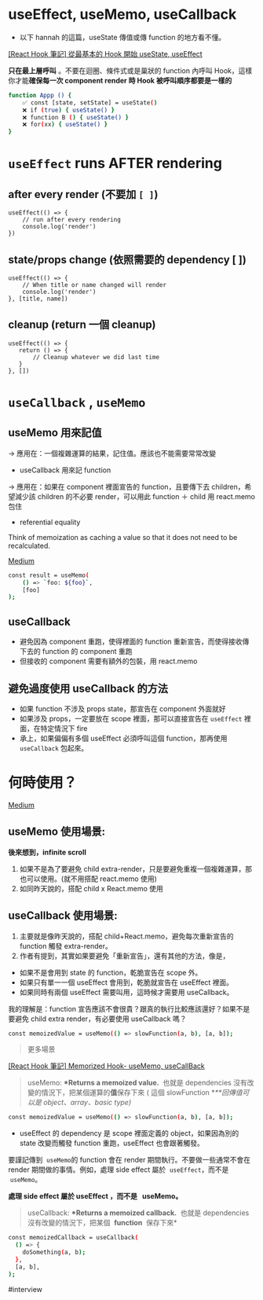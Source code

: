 # useEffect, useMemo, useCallback

- 以下 hannah 的這篇，useState 傳值或傳 function 的地方看不懂。

[[React Hook 筆記] 從最基本的 Hook 開始 useState, useEffect](https://medium.com/hannah-lin/react-hook-%E7%AD%86%E8%A8%98-%E5%BE%9E%E6%9C%80%E5%9F%BA%E6%9C%AC%E7%9A%84-hook-%E9%96%8B%E5%A7%8B-usestate-useeffect-fee6582d8725)

**只在最上層呼叫** 。不要在迴圈、條件式或是巢狀的 function 內呼叫 Hook，這樣你才能**確保每一次 component render 時 Hook 被呼叫順序都要是一樣的**

```bash
function Appp () {
    ✅ const [state, setState] = useState()
    ❌ if (true) { useState() }
    ❌ function B () { useState() }
    ❌ for(xx) { useState() }
}
```

# `useEffect` runs AFTER rendering

## **after every render (不要加 `[ ]`)**

```
useEffect(() => {
    // run after every rendering
    console.log('render')
})
```

## **state/props change (依照需要的 dependency [ ])**

```
useEffect(() => {
    // When title or name changed will render
    console.log('render')
}, [title, name])
```

## **cleanup (return 一個 cleanup)**

```
useEffect(() => {
   return () => {
       // Cleanup whatever we did last time
   }
}, [])
```

# `useCallback` , `useMemo`

## useMemo 用來記值

→ 應用在：一個複雜運算的結果，記住值。應該也不能需要常常改變

- useCallback 用來記 function

→ 應用在：如果在 component 裡面宣告的 function，且要傳下去 children，希望減少該 children 的不必要 render，可以用此 function ＋ child 用 react.memo 包住

- referential equality

Think of memoization as caching a value so that it does not need to be recalculated.

[Medium](https://medium.com/ichef/%E4%BB%80%E9%BA%BC%E6%99%82%E5%80%99%E8%A9%B2%E4%BD%BF%E7%94%A8-usememo-%E8%B7%9F-usecallback-a3c1cd0eb520)

```bash
const result = useMemo(
    () => `foo: ${foo}`,
    [foo]
);
```

## useCallback

- 避免因為 component 重跑，使得裡面的 function 重新宣告，而使得接收傳下去的 function 的 component 重跑
- 但接收的 component 需要有額外的包裝，用 react.memo

## 避免過度使用 useCallback 的方法

- 如果 function 不涉及 props state，那宣告在 component 外面就好
- 如果涉及 props，一定要放在 scope 裡面，那可以直接宣告在 `useEffect` 裡面，在特定情況下 fire
- 承上，如果偏偏有多個 useEffect 必須呼叫這個 function，那再使用 `useCallback` 包起來。

# 何時使用？

[Medium](https://medium.com/ichef/%E4%BB%80%E9%BA%BC%E6%99%82%E5%80%99%E8%A9%B2%E4%BD%BF%E7%94%A8-usememo-%E8%B7%9F-usecallback-a3c1cd0eb520)

## useMemo 使用場景:

**後來想到，infinite scroll**

1. 如果不是為了要避免 child extra-render，只是要避免重複一個複雜運算，那也可以使用。(就不用搭配 react.memo 使用)
2. 如同昨天說的，搭配 child x React.memo 使用

## useCallback 使用場景:

1. 主要就是像昨天說的，搭配 child+React.memo，避免每次重新宣告的 function 觸發 extra-render。
2. 作者有提到，其實如果要避免「重新宣告」，還有其他的方法，像是，

- 如果不是會用到 state 的 function，乾脆宣告在 scope 外。
- 如果只有單一一個 useEffect 會用到，乾脆就宣告在 useEffect 裡面。
- 如果同時有兩個 useEffect 需要叫用，這時候才需要用 useCallback。

我的理解是：function 宣告應該不會很貴？跟真的執行比較應該還好？如果不是要避免 child extra render，有必要使用 useCallback 嗎？

```bash
const memoizedValue = useMemo(() => slowFunction(a, b), [a, b]);
```

> 更多場景

[[React Hook 筆記] Memorized Hook- useMemo, useCallBack](https://medium.com/hannah-lin/react-hook-%E7%AD%86%E8%A8%98-memorized-hook-usememo-usecallback-e08a5e1bc9a2)

> useMemo: **\*Returns a memoized value.**  也就是 dependencies 沒有改變的情況下，把某個運算的**值**保存下來 ( 這個 slowFunction \*_\*\*回傳值可以是 object、array、basic type)_

```bash
const memoizedValue = useMemo(() => slowFunction(a, b), [a, b]);
```

- useEffect 的 dependency 是 scope 裡面定義的 object，如果因為別的 state 改變而觸發 function 重跑，useEffect 也會跟著觸發。

要謹記傳到  `useMemo`的 function 會在 render 期間執行。不要做一些通常不會在 render 期間做的事情。例如，處理 side effect 屬於  `useEffect`，而不是  `useMemo`。

**處理 side effect 屬於 useEffect ，而不是   useMemo。**

> useCallback: **\*Returns a memoized callback.**  也就是 dependencies 沒有改變的情況下，把某個  **function**  保存下來\*

```bash
const memoizedCallback = useCallback(
  () => {
    doSomething(a, b);
  },
  [a, b],
);
```

#interview
